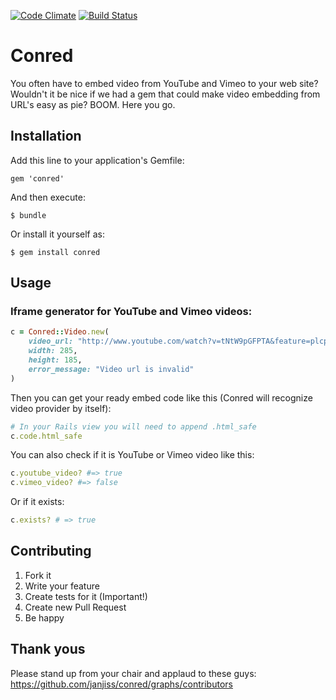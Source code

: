 [![Code Climate](https://codeclimate.com/github/janjiss/conred.png)](https://codeclimate.com/github/janjiss/conred)
[![Build Status](https://travis-ci.org/janjiss/conred.png?branch=master)](https://travis-ci.org/janjiss/conred)

# Conred

You often have to embed video from YouTube and Vimeo to your web site? Wouldn't it be nice if we had a gem that could make video embedding from URL's easy as pie? BOOM. Here you go.

## Installation

Add this line to your application's Gemfile:

    gem 'conred'

And then execute:

    $ bundle

Or install it yourself as:

    $ gem install conred

## Usage

### Iframe generator for YouTube and Vimeo videos:

```ruby
c = Conred::Video.new(
	video_url: "http://www.youtube.com/watch?v=tNtW9pGFPTA&feature=plcp", 
	width: 285, 
	height: 185,
	error_message: "Video url is invalid"
)
```

Then you can get your ready embed code like this (Conred will recognize video provider by itself):

```ruby
# In your Rails view you will need to append .html_safe
c.code.html_safe
```
    
You can also check if it is YouTube or Vimeo video like this:

```ruby
c.youtube_video? #=> true
c.vimeo_video? #=> false
```
    
Or if it exists:

```ruby
c.exists? # => true
```

## Contributing

1. Fork it
2. Write your feature
3. Create tests for it (Important!)
4. Create new Pull Request
5. Be happy

## Thank yous

Please stand up from your chair and applaud to these guys: https://github.com/janjiss/conred/graphs/contributors

